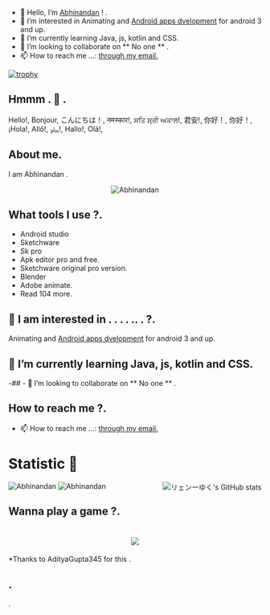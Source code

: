 - 👋 Hello, I’m <a href="https://www.github.com/Abhinandan080" target="_blank" rel="noopener noreferrer">Abhinandan</a> ! . 
- 👀 I’m interested in Animating and <a href="https://www.developers.android.com" target="_blank" rel="noopener noreferrer">Android apps dvelopment</a> for android 3 and up. 
- 🌱 I’m currently learning Java, js, kotlin and CSS. 
- 💞️ I’m looking to collaborate on ** No one ** . 
- 📫 How to reach me ...: <a href="abhinandansingh080@gmail.com" target="_blank" rel="noopener noreferrer">through my email. </a>

<!---
Abhinandan080/Abhinandan080 is a ✨ special ✨ repository because its `README.md` (this file) appears on your GitHub profile.
You can click the Preview link to take a look at your changes.
--->

[![trophy](https://github-profile-trophy.vercel.app/?username=Abhinandan080&theme=onedark)](https://github.com/ryo-ma/github-profile-trophy)


## Hmmm . 👋 . 
Hello!, Bonjour, こんにちは！, नमस्कार!, ਸਤਿ ਸ਼੍ਰੀ ਅਕਾਲ!, 君安!, 你好！, 你好！, ¡Hola!, Allô!, ہیلو!, Hallo!, Olá!,

## About me. 
I am Abhinandan . 
<p align="center"> <img src="https://komarev.com/ghpvc/?username=Abhinandan080&label=Profile%20views&color=0e75b6&style=flat" alt="Abhinandan" /> </p>

## What tools I use ?. 
* Android studio
* Sketchware
* Sk pro
* Apk editor pro and free. 
* Sketchware original pro version. 
* Blender
* Adobe animate. 
* Read 104 more. 

## 👀 I am interested in . . . . ..  .  ?. 
Animating and <a href="https://www.developers.android.com" target="_blank" rel="noopener noreferrer">Android apps dvelopment</a> for android 3 and up. 

## 🌱 I’m currently learning Java, js, kotlin and CSS. 

-## - 💞️ I’m looking to collaborate on ** No one ** . 

## How to reach me ?. 
- 📫 How to reach me ...: <a href="abhinandansingh080@gmail.com" target="_blank" rel="noopener noreferrer">through my email. </a>


<h1>Statistic 🏅</h1> <img alt="リェンーゆく's GitHub stats" src="https://github-readme-stats.vercel.app/api?username=Abhinandan080&show_icons=true&count_private=true&bg_color=00000000&text_color=808080&hide_border=true" align="right">
<img src="https://github-readme-stats.vercel.app/api/top-langs?username=Abhinandan080&show_icons=true&locale=en&layout=compact&count_private=true&bg_color=00000000&text_color=808080&hide_border=true" alt="Abhinandan" />
<img src="https://github-readme-streak-stats.herokuapp.com?user=Abhinandan080&theme=onedark&hide_border=true&background=00000000&stroke=80808080" alt="Abhinandan" />
</p>

## Wanna play a game ?. 
<h1 align='center'> <IMG SRC="https://raw.githubusercontent.com/AdityaGupta345/AdityaGupta345/main/Dino_non-birthday_version.gif"></h1>
   *Thanks to AdityaGupta345 for this . 


## . 

   .   
